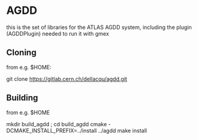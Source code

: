# AGDD

this is the set of libraries for the ATLAS AGDD system, including the 
plugin (AGDDPlugin) needed to run it with gmex

## Cloning 

from e.g. $HOME:

git clone https://gitlab.cern.ch/dellacqu/agdd.git

## Building

from e.g. $HOME

mkdir build_agdd ; cd build_agdd
cmake -DCMAKE_INSTALL_PREFIX=../install ../agdd
make install

